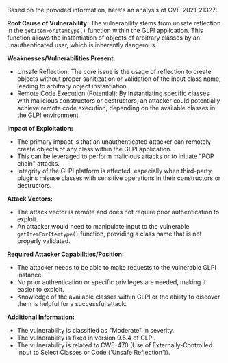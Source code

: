 Based on the provided information, here's an analysis of CVE-2021-21327:

**Root Cause of Vulnerability:**
The vulnerability stems from unsafe reflection in the `getItemForItemtype()` function within the GLPI application. This function allows the instantiation of objects of arbitrary classes by an unauthenticated user, which is inherently dangerous.

**Weaknesses/Vulnerabilities Present:**
- Unsafe Reflection: The core issue is the usage of reflection to create objects without proper sanitization or validation of the input class name, leading to arbitrary object instantiation.
- Remote Code Execution (Potential): By instantiating specific classes with malicious constructors or destructors, an attacker could potentially achieve remote code execution, depending on the available classes in the GLPI environment.

**Impact of Exploitation:**
- The primary impact is that an unauthenticated attacker can remotely create objects of any class within the GLPI application.
- This can be leveraged to perform malicious attacks or to initiate "POP chain" attacks.
- Integrity of the GLPI platform is affected, especially when third-party plugins misuse classes with sensitive operations in their constructors or destructors.

**Attack Vectors:**
- The attack vector is remote and does not require prior authentication to exploit.
- An attacker would need to manipulate input to the vulnerable `getItemForItemtype()` function, providing a class name that is not properly validated.

**Required Attacker Capabilities/Position:**
- The attacker needs to be able to make requests to the vulnerable GLPI instance.
- No prior authentication or specific privileges are needed, making it easier to exploit.
- Knowledge of the available classes within GLPI or the ability to discover them is helpful for a successful attack.

**Additional Information:**
- The vulnerability is classified as "Moderate" in severity.
- The vulnerability is fixed in version 9.5.4 of GLPI.
- The vulnerability is related to CWE-470 (Use of Externally-Controlled Input to Select Classes or Code ('Unsafe Reflection')).